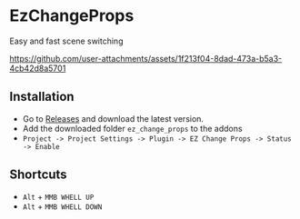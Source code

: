 # EzChangeProps

Easy and fast scene switching



https://github.com/user-attachments/assets/1f213f04-8dad-473a-b5a3-4cb42d8a5701



## Installation

- Go to [Releases](https://github.com/3Dvachevsky/EzChangeProps/releases) and download the latest version.
- Add the downloaded folder `ez_change_props` to the addons
- `Project -> Project Settings -> Plugin -> EZ Change Props -> Status -> Enable`

## Shortcuts
- `Alt` + `MMB WHELL UP`
- `Alt` + `MMB WHELL DOWN`
